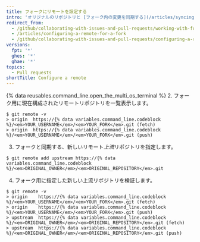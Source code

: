 ```yaml
---
title: フォークにリモートを設定する
intro: 'オリジナルのリポジトリと [フォーク内の変更を同期する](/articles/syncing-a-fork) ため、Git の上流リポジトリをポイントするリモートを設定する必要があります。 これにより、オリジナルのリポジトリ内で行った変更をフォークと同期することもできるようになります。'
redirect_from:
  - /github/collaborating-with-issues-and-pull-requests/working-with-forks/configuring-a-remote-for-a-fork
  - /articles/configuring-a-remote-for-a-fork
  - /github/collaborating-with-issues-and-pull-requests/configuring-a-remote-for-a-fork
versions:
  fpt: '*'
  ghes: '*'
  ghae: '*'
topics:
  - Pull requests
shortTitle: Configure a remote
---
```


{% data reusables.command_line.open_the_multi_os_terminal %}
2. フォーク用に現在構成されたリモートリポジトリを一覧表示します。
  ```shell
  $ git remote -v
  > origin  https://{% data variables.command_line.codeblock %}/<em>YOUR_USERNAME</em>/<em>YOUR_FORK</em>.git (fetch)
  > origin  https://{% data variables.command_line.codeblock %}/<em>YOUR_USERNAME</em>/<em>YOUR_FORK</em>.git (push)
  ```
3. フォークと同期する、新しいリモート*上流*リポジトリを指定します。
  ```shell
  $ git remote add upstream https://{% data variables.command_line.codeblock %}/<em>ORIGINAL_OWNER</em>/<em>ORIGINAL_REPOSITORY</em>.git
  ```
4. フォーク用に指定した新しい上流リポジトリを検証します。
  ```shell
  $ git remote -v
  > origin    https://{% data variables.command_line.codeblock %}/<em>YOUR_USERNAME</em>/<em>YOUR_FORK</em>.git (fetch)
  > origin    https://{% data variables.command_line.codeblock %}/<em>YOUR_USERNAME</em>/<em>YOUR_FORK</em>.git (push)
  > upstream  https://{% data variables.command_line.codeblock %}/<em>ORIGINAL_OWNER</em>/<em>ORIGINAL_REPOSITORY</em>.git (fetch)
  > upstream  https://{% data variables.command_line.codeblock %}/<em>ORIGINAL_OWNER</em>/<em>ORIGINAL_REPOSITORY</em>.git (push)
  ```

